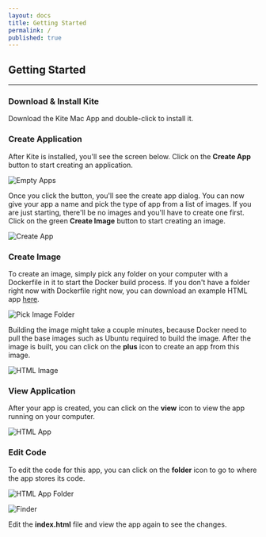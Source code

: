 ```yaml
---
layout: docs
title: Getting Started
permalink: /
published: true
---
```


## Getting Started

---

### Download & Install Kite

Download the Kite Mac App and double-click to install it.

### Create Application

After Kite is installed, you'll see the screen below. Click on the **Create App**
button to start creating an application.

![Empty Apps](/img/get-started/empty-apps.png)

Once you click the button, you'll see the create app dialog. You can now give your app a name and
pick the type of app from a list of images. If you are just starting, there'll
be no images and you'll have to create one first. Click on the green **Create Image**
button to start creating an image.

![Create App](/img/get-started/create-app.png)

### Create Image

To create an image, simply pick any folder on your computer with a Dockerfile
in it to start the Docker build process. If you don't have a folder right now
with Dockerfile right now, you can download an example HTML app [here](https://github.com/usekite/html/archive/master.zip).

![Pick Image Folder](/img/get-started/pick-image-folder.png)

Building the image might take a couple minutes, because Docker need to pull the
base images such as Ubuntu required to build the image. After the image is built,
you can click on the **plus** icon to create an app from this image.

![HTML Image](/img/get-started/html-image.png)

### View Application

After your app is created, you can click on the **view** icon to view the app
running on your computer.

![HTML App](/img/get-started/html-app.png)

### Edit Code

To edit the code for this app, you can click on the **folder** icon to go to where
the app stores its code.

![HTML App Folder](/img/get-started/html-app-folder.png)

![Finder](/img/get-started/finder.png)

Edit the **index.html** file and view the app again to see the changes.
